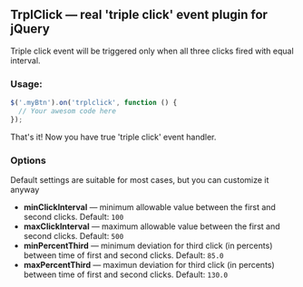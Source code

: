 ## TrplClick &mdash; real 'triple click' event plugin for jQuery

Triple click event will be triggered only when all three clicks fired with equal interval.


### Usage: 
```javascript
$('.myBtn').on('trplclick', function () {
  // Your awesom code here
});
```
That's it! Now you have true 'triple click' event handler.

### Options
Default settings are suitable for most cases, but you can customize it anyway
* **minClickInterval** &mdash; minimum allowable value between the first and second clicks. Default: `100`
* **maxClickInterval** &mdash; maximum allowable value between the first and second clicks. Default: `500`
* **minPercentThird** &mdash; minimum deviation for third click (in percents) between time of first and second clicks. Default: `85.0`
* **maxPercentThird** &mdash; maximun deviation for third click (in percents) between time of first and second clicks. Default: `130.0`

